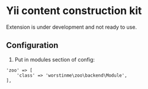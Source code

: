 Yii content construction kit 
============================

Extension is under development and not ready to use.

Configuration
----------------------

1. Put in modules section of config:

```
'zoo' => [
    'class' => 'worstinme\zoo\backend\Module',
],
```


